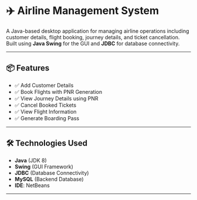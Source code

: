 # ✈️ Airline Management System

A Java-based desktop application for managing airline operations including customer details, flight booking, journey details, and ticket cancellation. Built using **Java Swing** for the GUI and **JDBC** for database connectivity.

---

## 📦 Features

- ✅ Add Customer Details  
- ✅ Book Flights with PNR Generation  
- ✅ View Journey Details using PNR  
- ✅ Cancel Booked Tickets  
- ✅ View Flight Information  
- ✅ Generate Boarding Pass 

---

## 🛠️ Technologies Used

- **Java** (JDK 8)  
- **Swing** (GUI Framework)  
- **JDBC** (Database Connectivity)  
- **MySQL** (Backend Database)  
- **IDE**: NetBeans 

---
